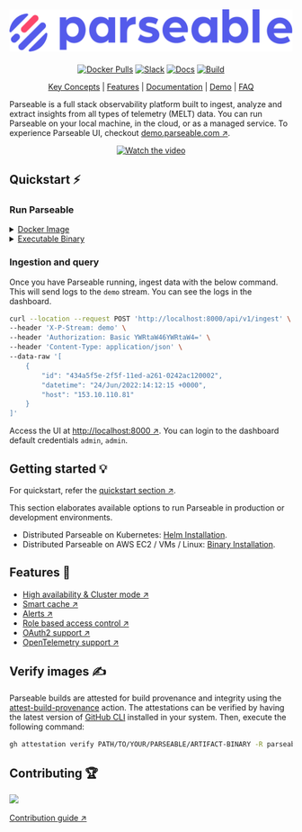 <h2 align="center">
    <picture>
      <source media="(prefers-color-scheme: dark)" srcset="https://raw.githubusercontent.com/parseablehq/.github/main/images/logo-dark.png">
      <source media="(prefers-color-scheme: light)" srcset="https://raw.githubusercontent.com/parseablehq/.github/main/images/logo.svg">
      <a href="https://www.parseable.com" target="_blank"><img src="https://raw.githubusercontent.com/parseablehq/.github/main/images/logo.svg" alt="Parseable logo" /></a>
    </picture>
</h2>

<div align="center">

[![Docker Pulls](https://img.shields.io/docker/pulls/parseable/parseable?logo=docker&label=Docker%20Pulls)](https://hub.docker.com/r/parseable/parseable)
[![Slack](https://img.shields.io/badge/slack-brightgreen.svg?logo=slack&label=Community&style=flat&color=%2373DC8C&)](https://logg.ing/community)
[![Docs](https://img.shields.io/badge/stable%20docs-parseable.com%2Fdocs-brightgreen?style=flat&color=%2373DC8C&label=Docs)](https://logg.ing/docs)
[![Build](https://img.shields.io/github/checks-status/parseablehq/parseable/main?style=flat&color=%2373DC8C&label=Checks)](https://github.com/parseablehq/parseable/actions)

[Key Concepts](https://www.parseable.com/docs/key-concepts) | [Features](https://www.parseable.com/docs/features/alerts) | [Documentation](https://www.parseable.com/docs) | [Demo](https://demo.parseable.com/login) | [FAQ](https://www.parseable.com/docs/key-concepts/data-model#faq)

</div>

Parseable is a full stack observability platform built to ingest, analyze and extract insights from all types of telemetry (MELT) data. You can run Parseable on your local machine, in the cloud, or as a managed service. To experience Parseable UI, checkout [demo.parseable.com ↗︎](https://demo.parseable.com/login).

<div align="center">
  <a href="http://www.youtube.com/watch?feature=player_embedded&v=gYn3pFAfrVA" target="_blank">
  <img src="http://img.youtube.com/vi/gYn3pFAfrVA/mqdefault.jpg" alt="Watch the video" width="240" height="180" />
  </a>
</div>

## Quickstart :zap:

### Run Parseable

<details>
<summary><a href="https://www.parseable.com/docs/quickstart/docker">Docker Image</a></summary>
<p>

Get started with Parseable Docker image with a single command:

```bash
docker run -p 8000:8000 \
  parseable/parseable:latest \
  parseable local-store
```

</p>
</details>

<details>
<summary><a href="https://www.parseable.com/docs/quickstart/binary">Executable Binary</a></summary>
<p>

Download and run the Parseable binary on your laptop:

- Linux or MacOS

```bash
curl -fsSL https://logg.ing/install | bash
```

- Windows

```pwsh
powershell -c "irm https://logg.ing/install-windows | iex"
```

</p>
</details>

### Ingestion and query

Once you have Parseable running, ingest data with the below command. This will send logs to the `demo` stream. You can see the logs in the dashboard.

```bash
curl --location --request POST 'http://localhost:8000/api/v1/ingest' \
--header 'X-P-Stream: demo' \
--header 'Authorization: Basic YWRtaW46YWRtaW4=' \
--header 'Content-Type: application/json' \
--data-raw '[
    {
        "id": "434a5f5e-2f5f-11ed-a261-0242ac120002",
        "datetime": "24/Jun/2022:14:12:15 +0000",
        "host": "153.10.110.81"
    }
]'
```

Access the UI at [http://localhost:8000 ↗︎](http://localhost:8000). You can login to the dashboard default credentials `admin`, `admin`.

## Getting started :bulb:

For quickstart, refer the [quickstart section ↗︎](#quickstart-zap).

This section elaborates available options to run Parseable in production or development environments.

- Distributed Parseable on Kubernetes: [Helm Installation](https://www.parseable.com/docs/installation/distributed/k8s-helm).
- Distributed Parseable on AWS EC2 / VMs / Linux: [Binary Installation](https://www.parseable.com/docs/installation/distributed/linux).

## Features :rocket:

- [High availability & Cluster mode ↗︎](https://www.parseable.com/docs/key-concepts/high-availability)
- [Smart cache ↗︎](https://www.parseable.com/docs/features/smart-cache)
- [Alerts ↗︎](https://www.parseable.com/docs/features/alerts)
- [Role based access control ↗︎](https://www.parseable.com/docs/features/rbac)
- [OAuth2 support ↗︎](https://www.parseable.com/docs/features/oepnid)
- [OpenTelemetry support ↗︎](https://www.parseable.com/docs/OpenTelemetry/logs)

## Verify images :writing_hand:

Parseable builds are attested for build provenance and integrity using the [attest-build-provenance](https://github.com/actions/attest-build-provenance) action. The attestations can be verified by having the latest version of [GitHub CLI](https://github.com/cli/cli/releases/latest) installed in your system. Then, execute the following command:

```sh
gh attestation verify PATH/TO/YOUR/PARSEABLE/ARTIFACT-BINARY -R parseablehq/parseable
```

## Contributing :trophy:

<a href="https://github.com/parseablehq/parseable/graphs/contributors"><img src="https://contrib.rocks/image?repo=parseablehq/parseable" /></a>

[Contribution guide ↗︎](https://github.com/parseablehq/parseable/blob/main/CONTRIBUTING.md)
